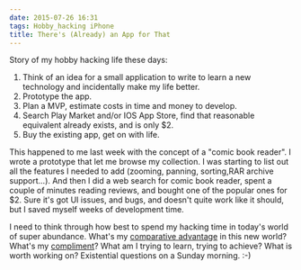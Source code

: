 ```yaml
---
date: 2015-07-26 16:31
tags: Hobby_hacking iPhone
title: There's (Already) an App for That
---
```


Story of my hobby hacking life these days:

1. Think of an idea for a small application to write to learn a new technology and incidentally make my life better.
2. Prototype the app.
3. Plan a MVP, estimate costs in time and money to develop.
4. Search Play Market and/or IOS App Store, find that reasonable equivalent already exists, and is only $2.
5. Buy the existing app, get on with life.

This happened to me last week with the concept of a "comic book reader". I
wrote a prototype that let me browse my collection. I was starting to list out
all the features I needed to add (zooming, panning, sorting,RAR archive
support...). And then I did a web search for comic book reader, spent a couple
of minutes reading reviews, and bought one of the popular ones for $2. Sure
it's got UI issues, and bugs, and doesn't quite work like it should, but I
saved myself weeks of development time.

I need to think through how best to spend my hacking time in today's world of
super abundance. What's my
[comparative advantage](https://en.wikipedia.org/wiki/Comparative_advantage) in this new
world? What's my
[compliment](http://www.joelonsoftware.com/articles/StrategyLetterV.html)?
What am I trying to learn, trying to achieve? What is worth working on?
Existential questions on a Sunday morning. :-)
